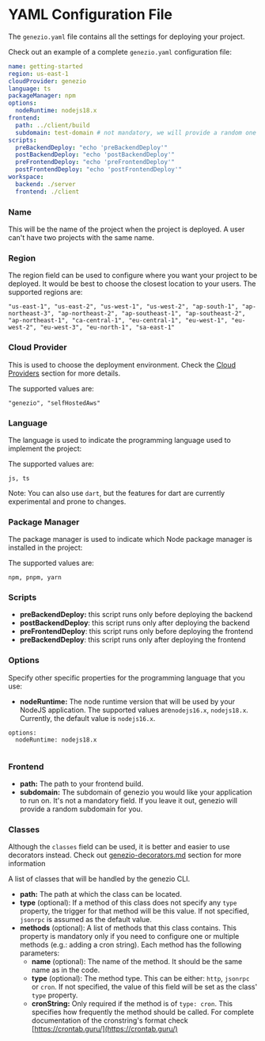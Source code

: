 # YAML Configuration File

The `genezio.yaml` file contains all the settings for deploying your project.

Check out an example of a complete `genezio.yaml` configuration file:

```yaml
name: getting-started
region: us-east-1
cloudProvider: genezio
language: ts
packageManager: npm
options:
  nodeRuntime: nodejs18.x
frontend:
  path: ../client/build
  subdomain: test-domain # not mandatory, we will provide a random one for you
scripts:
  preBackendDeploy: "echo 'preBackendDeploy'"
  postBackendDeploy: "echo 'postBackendDeploy'"
  preFrontendDeploy: "echo 'preFrontendDeploy'"
  postFrontendDeploy: "echo 'postFrontendDeploy'"
workspace:
  backend: ./server
  frontend: ./client
```

### Name

This will be the name of the project when the project is deployed. A user can't have two projects with the same name.

### Region

The region field can be used to configure where you want your project to be deployed. It would be best to choose the closest location to your users. The supported regions are:

```
"us-east-1", "us-east-2", "us-west-1", "us-west-2", "ap-south-1", "ap-northeast-3", "ap-northeast-2", "ap-southeast-1", "ap-southeast-2", "ap-northeast-1", "ca-central-1", "eu-central-1", "eu-west-1", "eu-west-2", "eu-west-3", "eu-north-1", "sa-east-1"
```

### Cloud Provider

This is used to choose the deployment environment. Check the [Cloud Providers](cloud-providers/) section for more details.

The supported values are:

```
"genezio", "selfHostedAws" 
```

### Language

The language is used to indicate the programming language used to implement the project:

The supported values are:

```
js, ts
```

Note:  You can also use `dart`, but the features for dart are currently experimental and prone to changes.

### Package Manager

The package manager is used to indicate which Node package manager is installed in the project:

The supported values are:

```
npm, pnpm, yarn
```

### Scripts

* **preBackendDeploy:** this script runs only before deploying the backend
* **postBackendDeploy**: this script runs only after deploying the backend
* **preFrontendDeploy**: this script runs only before deploying the frontend
* **preBackendDeploy**: this script runs only after deploying the frontend

### Options

Specify other specific properties for the programming language that you use:

* **nodeRuntime:** The node runtime version that will be used by your NodeJS application. The supported values are`nodejs16.x`, `nodejs18.x`. Currently, the default value is `nodejs16.x`.

```
options:
  nodeRuntime: nodejs18.x
  
```

### Frontend

* **path:** The path to your frontend build.
* **subdomain:** The subdomain of genezio you would like your application to run on. It's not a mandatory field. If you leave it out, genezio will provide a random subdomain for you.

### Classes

Although the `classes` field can be used, it is better and easier to use decorators instead. Check out [genezio-decorators.md](project-structure/genezio-decorators.md "mention") section for more information

A list of classes that will be handled by the genezio CLI.

* **path:** The path at which the class can be located.
* **type** (optional): If a method of this class does not specify any `type` property, the trigger for that method will be this value. If not specified, `jsonrpc` is assumed as the default value.
* **methods** (optional): A list of methods that this class contains. This property is mandatory only if you need to configure one or multiple methods (e.g.: adding a cron string). Each method has the following parameters:
  * **name** (optional): The name of the method. It should be the same name as in the code.
  * **type** (optional): The method type. This can be either: `http`, `jsonrpc` or `cron`. If not specified, the value of this field will be set as the class' `type` property.
  * **cronString:** Only required if the method is of `type: cron`. This specifies how frequently the method should be called. For complete documentation of the cronstring's format check [https://crontab.guru/](https://crontab.guru/)
